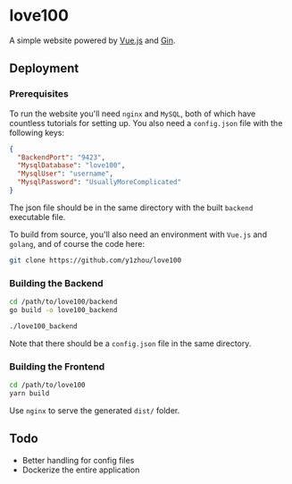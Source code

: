 # love100
A simple website powered by [Vue.js](https://vuejs.org/) and [Gin](https://github.com/gin-gonic/gin#model-binding-and-validation).

## Deployment
### Prerequisites
To run the website you'll need `nginx` and `MySQL`, both of which have countless tutorials for setting up. You also need a `config.json` file with the following keys:

```json
{
  "BackendPort": "9423",
  "MysqlDatabase": "love100",
  "MysqlUser": "username",
  "MysqlPassword": "UsuallyMoreComplicated"
}
```

The json file should be in the same directory with the built `backend` executable file.

To build from source, you'll also need an environment with `Vue.js` and `golang`, and of course the code here:

```bash
git clone https://github.com/y1zhou/love100
```

### Building the Backend
```bash
cd /path/to/love100/backend
go build -o love100_backend

./love100_backend
```

Note that there should be a `config.json` file in the same directory.

### Building the Frontend

```bash
cd /path/to/love100
yarn build
```

Use `nginx` to serve the generated `dist/` folder.

## Todo
- Better handling for config files
- Dockerize the entire application
